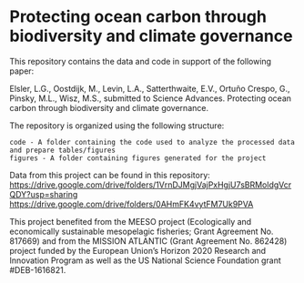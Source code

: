 # Protecting ocean carbon through biodiversity and climate governance
This repository contains the data and code in support of the following paper: 

Elsler, L.G., Oostdijk, M., Levin, L.A., Satterthwaite, E.V., Ortuño Crespo, G., Pinsky, M.L., Wisz, M.S., submitted to Science Advances. Protecting ocean carbon through biodiversity and climate governance.

The repository is organized using the following structure:

    code - A folder containing the code used to analyze the processed data and prepare tables/figures
    figures - A folder containing figures generated for the project
     

Data from this project can be found in this repository: https://drive.google.com/drive/folders/1VrnDJMgjVajPxHgjU7sBRMoldgVcrQDY?usp=sharing
https://drive.google.com/drive/folders/0AHmFK4vytFM7Uk9PVA

This project benefited from the MEESO project (Ecologically and economically sustainable mesopelagic fisheries; Grant Agreement No. 817669) and from the MISSION ATLANTIC (Grant Agreement No. 862428) project funded by the European Union’s Horizon 2020 Research and Innovation Program as well as the US National Science Foundation grant #DEB-1616821.
